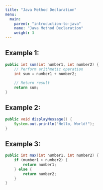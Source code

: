 ```yaml
---
title: "Java Method Declaration"
menu:
  main:
    parent: "introduction-to-java"
    name: "Java Method Declaration"
    weight: 3
---
```


## Example 1:

```java
public int sum(int number1, int number2) {
    // Perform arithmetic operation
    int sum = number1 + number2;
    
    // Return result
    return sum;
}
```

## Example 2:

```java
public void displayMessage() {
    System.out.println("Hello, World!");
}
```

## Example 3:

```java
public int max(int number1, int number2) {
    if (number1 > number2) {
        return number1;
    } else {
        return number2;
    }
}
```